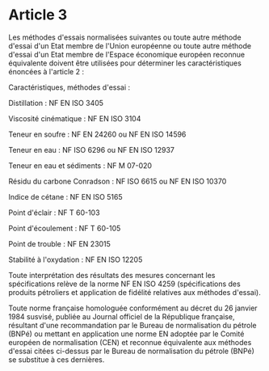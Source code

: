 # Article 3

Les méthodes d'essais normalisées suivantes ou toute autre méthode d'essai d'un Etat membre de l'Union européenne ou toute autre méthode d'essai d'un Etat membre de l'Espace économique européen reconnue équivalente doivent être utilisées pour déterminer les caractéristiques énoncées à l'article 2 :

Caractéristiques, méthodes d'essai :

Distillation : NF EN ISO 3405

Viscosité cinématique : NF EN ISO 3104

Teneur en soufre : NF EN 24260 ou NF EN ISO 14596

Teneur en eau : NF ISO 6296 ou NF EN ISO 12937

Teneur en eau et sédiments : NF M 07-020

Résidu du carbone Conradson : NF ISO 6615 ou NF EN ISO 10370

Indice de cétane : NF EN ISO 5165

Point d'éclair : NF T 60-103

Point d'écoulement : NF T 60-105

Point de trouble : NF EN 23015

Stabilité à l'oxydation : NF EN ISO 12205

Toute interprétation des résultats des mesures concernant les spécifications relève de la norme NF EN ISO 4259 (spécifications des produits pétroliers et application de fidélité relatives aux méthodes d'essai).

Toute norme française homologuée conformément au décret du 26 janvier 1984 susvisé, publiée au Journal officiel de la République française, résultant d'une recommandation par le Bureau de normalisation du pétrole (BNPé) ou mettant en application une norme EN adoptée par le Comité européen de normalisation (CEN) et reconnue équivalente aux méthodes d'essai citées ci-dessus par le Bureau de normalisation du pétrole (BNPé) se substitue à ces dernières.
